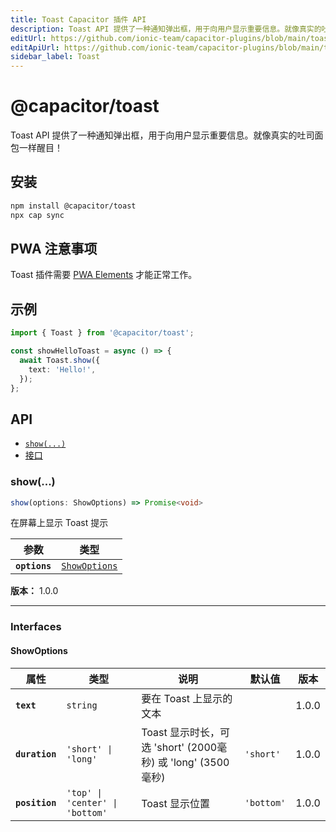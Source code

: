```yaml
---
title: Toast Capacitor 插件 API
description: Toast API 提供了一种通知弹出框，用于向用户显示重要信息。就像真实的吐司面包一样醒目！
editUrl: https://github.com/ionic-team/capacitor-plugins/blob/main/toast/README.md
editApiUrl: https://github.com/ionic-team/capacitor-plugins/blob/main/toast/src/definitions.ts
sidebar_label: Toast
---
```


# @capacitor/toast

Toast API 提供了一种通知弹出框，用于向用户显示重要信息。就像真实的吐司面包一样醒目！

## 安装

```bash
npm install @capacitor/toast
npx cap sync
```

## PWA 注意事项

Toast 插件需要 [PWA Elements](https://capacitorjs.com/docs/v3/web/pwa-elements) 才能正常工作。

## 示例

```typescript
import { Toast } from '@capacitor/toast';

const showHelloToast = async () => {
  await Toast.show({
    text: 'Hello!',
  });
};
```

## API

<docgen-index>

- [`show(...)`](#show)
- [接口](#interfaces)

</docgen-index>

<docgen-api>

### show(...)

```typescript
show(options: ShowOptions) => Promise<void>
```

在屏幕上显示 Toast 提示

| 参数          | 类型                                                |
| ------------- | --------------------------------------------------- |
| **`options`** | <code><a href="#showoptions">ShowOptions</a></code> |

**版本：** 1.0.0

---

### Interfaces

#### ShowOptions

| 属性           | 类型                                       | 说明                                                         | 默认值                | 版本  |
| -------------- | ------------------------------------------ | ------------------------------------------------------------ | --------------------- | ----- |
| **`text`**     | <code>string</code>                        | 要在 Toast 上显示的文本                                      |                       | 1.0.0 |
| **`duration`** | <code>'short' \| 'long'</code>             | Toast 显示时长，可选 'short' (2000毫秒) 或 'long' (3500毫秒) | <code>'short'</code>  | 1.0.0 |
| **`position`** | <code>'top' \| 'center' \| 'bottom'</code> | Toast 显示位置                                               | <code>'bottom'</code> | 1.0.0 |

</docgen-api>
